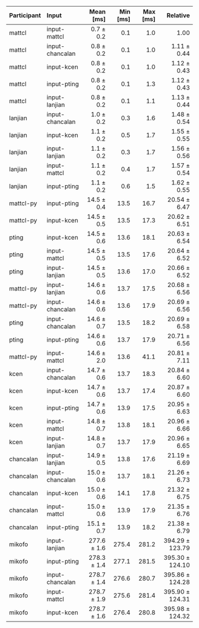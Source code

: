 | Participant | Input | Mean [ms] | Min [ms] | Max [ms] | Relative |
|:---|:---|---:|---:|---:|---:|
| mattcl | input-mattcl | 0.7 ± 0.2 | 0.1 | 1.0 | 1.00 |
| mattcl | input-chancalan | 0.8 ± 0.2 | 0.1 | 1.0 | 1.11 ± 0.44 |
| mattcl | input-kcen | 0.8 ± 0.2 | 0.1 | 1.0 | 1.12 ± 0.43 |
| mattcl | input-pting | 0.8 ± 0.2 | 0.1 | 1.3 | 1.12 ± 0.43 |
| mattcl | input-lanjian | 0.8 ± 0.2 | 0.1 | 1.1 | 1.13 ± 0.44 |
| lanjian | input-chancalan | 1.0 ± 0.2 | 0.3 | 1.6 | 1.48 ± 0.54 |
| lanjian | input-kcen | 1.1 ± 0.2 | 0.5 | 1.7 | 1.55 ± 0.55 |
| lanjian | input-lanjian | 1.1 ± 0.2 | 0.3 | 1.7 | 1.56 ± 0.56 |
| lanjian | input-mattcl | 1.1 ± 0.2 | 0.4 | 1.7 | 1.57 ± 0.54 |
| lanjian | input-pting | 1.1 ± 0.2 | 0.6 | 1.5 | 1.62 ± 0.55 |
| mattcl-py | input-pting | 14.5 ± 0.4 | 13.5 | 16.7 | 20.54 ± 6.47 |
| mattcl-py | input-kcen | 14.5 ± 0.5 | 13.5 | 17.3 | 20.62 ± 6.51 |
| pting | input-kcen | 14.5 ± 0.6 | 13.6 | 18.1 | 20.63 ± 6.54 |
| pting | input-mattcl | 14.5 ± 0.5 | 13.5 | 17.6 | 20.64 ± 6.52 |
| pting | input-lanjian | 14.5 ± 0.5 | 13.6 | 17.0 | 20.66 ± 6.52 |
| mattcl-py | input-lanjian | 14.6 ± 0.6 | 13.7 | 17.5 | 20.68 ± 6.56 |
| mattcl-py | input-chancalan | 14.6 ± 0.6 | 13.6 | 17.9 | 20.69 ± 6.56 |
| pting | input-chancalan | 14.6 ± 0.7 | 13.5 | 18.2 | 20.69 ± 6.58 |
| pting | input-pting | 14.6 ± 0.6 | 13.7 | 17.9 | 20.71 ± 6.56 |
| mattcl-py | input-mattcl | 14.6 ± 2.0 | 13.6 | 41.1 | 20.81 ± 7.11 |
| kcen | input-chancalan | 14.7 ± 0.6 | 13.7 | 18.3 | 20.84 ± 6.60 |
| kcen | input-kcen | 14.7 ± 0.6 | 13.7 | 17.4 | 20.87 ± 6.60 |
| kcen | input-pting | 14.7 ± 0.6 | 13.9 | 17.5 | 20.95 ± 6.63 |
| kcen | input-mattcl | 14.8 ± 0.7 | 13.8 | 18.1 | 20.96 ± 6.66 |
| kcen | input-lanjian | 14.8 ± 0.7 | 13.7 | 17.9 | 20.96 ± 6.65 |
| chancalan | input-lanjian | 14.9 ± 0.5 | 13.8 | 17.6 | 21.19 ± 6.69 |
| chancalan | input-chancalan | 15.0 ± 0.6 | 13.7 | 18.1 | 21.26 ± 6.73 |
| chancalan | input-kcen | 15.0 ± 0.6 | 14.1 | 17.8 | 21.32 ± 6.75 |
| chancalan | input-mattcl | 15.0 ± 0.6 | 13.9 | 17.9 | 21.35 ± 6.76 |
| chancalan | input-pting | 15.1 ± 0.7 | 13.9 | 18.2 | 21.38 ± 6.79 |
| mikofo | input-lanjian | 277.6 ± 1.6 | 275.4 | 281.2 | 394.29 ± 123.79 |
| mikofo | input-pting | 278.3 ± 1.4 | 277.1 | 281.5 | 395.30 ± 124.10 |
| mikofo | input-chancalan | 278.7 ± 1.4 | 276.6 | 280.7 | 395.86 ± 124.28 |
| mikofo | input-mattcl | 278.7 ± 1.9 | 275.6 | 281.4 | 395.90 ± 124.31 |
| mikofo | input-kcen | 278.7 ± 1.6 | 276.4 | 280.8 | 395.98 ± 124.32 |
